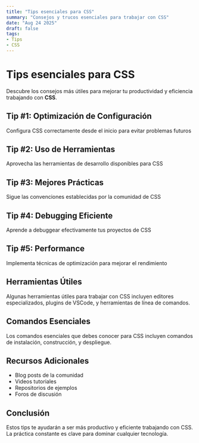 ```yaml
---
title: "Tips esenciales para CSS"
summary: "Consejos y trucos esenciales para trabajar con CSS"
date: "Aug 24 2025"
draft: false
tags:
- Tips
- CSS
---
```


# Tips esenciales para CSS

Descubre los consejos más útiles para mejorar tu productividad y eficiencia trabajando con **CSS**.

## Tip #1: Optimización de Configuración

Configura CSS correctamente desde el inicio para evitar problemas futuros

## Tip #2: Uso de Herramientas

Aprovecha las herramientas de desarrollo disponibles para CSS

## Tip #3: Mejores Prácticas

Sigue las convenciones establecidas por la comunidad de CSS

## Tip #4: Debugging Eficiente

Aprende a debuggear efectivamente tus proyectos de CSS

## Tip #5: Performance

Implementa técnicas de optimización para mejorar el rendimiento

## Herramientas Útiles

Algunas herramientas útiles para trabajar con CSS incluyen editores especializados, plugins de VSCode, y herramientas de línea de comandos.

## Comandos Esenciales

Los comandos esenciales que debes conocer para CSS incluyen comandos de instalación, construcción, y despliegue.

## Recursos Adicionales

- Blog posts de la comunidad
- Videos tutoriales
- Repositorios de ejemplos
- Foros de discusión

## Conclusión

Estos tips te ayudarán a ser más productivo y eficiente trabajando con CSS. La práctica constante es clave para dominar cualquier tecnología.
